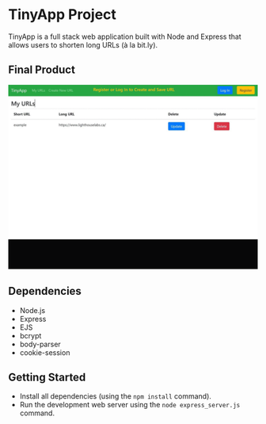 # TinyApp Project

TinyApp is a full stack web application built with Node and Express that allows users to shorten long URLs (à la bit.ly).

## Final Product

![tinyapp showcase](/captures/tinyapp.gif)


## Dependencies

- Node.js
- Express
- EJS
- bcrypt
- body-parser
- cookie-session

## Getting Started

- Install all dependencies (using the `npm install` command).
- Run the development web server using the `node express_server.js` command.
